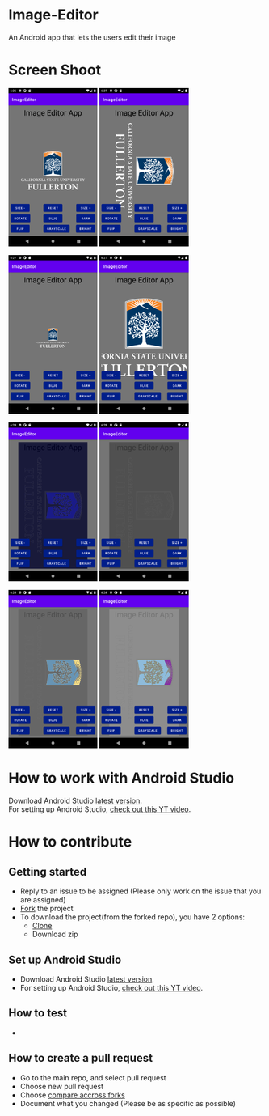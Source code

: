 # Image-Editor
An Android app that lets the users edit their image

# Screen Shoot
<img src="/Pic/UI.png" width="35%">         <img src="/Pic/Rotate.png" width="35%">


<img src="/Pic/Size-.png" width="35%">         <img src="/Pic/Size+.png" width="35%">


<img src="/Pic/Blue.png" width="35%">         <img src="/Pic/GrayScale.png" width="35%">


<img src="/Pic/Dark.png" width="35%">        <img src="/Pic/Bright.png" width="35%">


# How to work with Android Studio
Download Android Studio [latest version](https://developer.android.com/studio).<br/>
For setting up Android Studio, [check out this YT video](https://www.youtube.com/watch?v=fis26HvvDII&t=21125s).

# How to contribute
## Getting started
+ Reply to an issue to be assigned (Please only work on the issue that you are assigned)
+ [Fork](https://docs.github.com/en/get-started/quickstart/fork-a-repo) the project
+ To download the project(from the forked repo), you have 2 options:
  - [Clone](https://docs.github.com/en/github/writing-on-github/getting-started-with-writing-and-formatting-on-github/basic-writing-and-formatting-syntax)
  - Download zip
## Set up Android Studio
+ Download Android Studio [latest version](https://developer.android.com/studio).
+ For setting up Android Studio, [check out this YT video](https://www.youtube.com/watch?v=fis26HvvDII&t=21125s).
## How to test
+
## How to create a pull request
+ Go to the main repo, and select pull request
+ Choose new pull request
+ Choose [compare accross forks](https://docs.github.com/en/pull-requests/collaborating-with-pull-requests/proposing-changes-to-your-work-with-pull-requests/creating-a-pull-request-from-a-fork)
+ Document what you changed (Please be as specific as possible)
